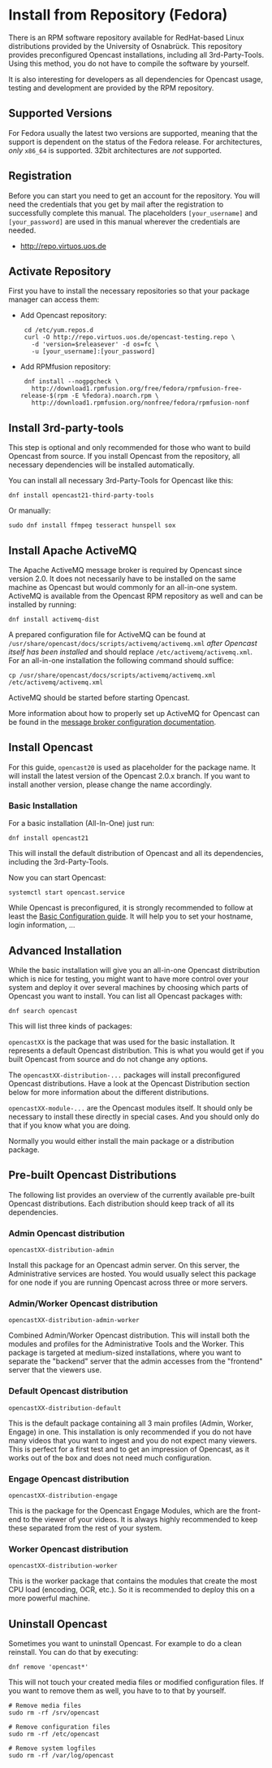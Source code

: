 Install from Repository (Fedora)
================================

There is an RPM software repository available for RedHat-based Linux distributions provided by the University of
Osnabrück. This repository provides preconfigured Opencast installations, including all 3rd-Party-Tools. Using this
method, you do not have to compile the software by yourself.

It is also interesting for developers as all dependencies for Opencast usage, testing and development are provided by
the RPM repository.


Supported Versions
------------------

For Fedora usually the latest two versions are supported, meaning that the support is dependent on the status of the
Fedora release. For architectures, *only* `x86_64` is supported. 32bit architectures are *not* supported.


Registration
------------

Before you can start you need to get an account for the repository. You will need the credentials that you get by mail
after the registration to successfully complete this manual. The placeholders `[your_username]` and `[your_password]`
are used in this manual wherever the credentials are needed.

 - http://repo.virtuos.uos.de


Activate Repository
-------------------

First you have to install the necessary repositories so that your package manager can access them:

 - Add Opencast repository:

        cd /etc/yum.repos.d
        curl -O http://repo.virtuos.uos.de/opencast-testing.repo \
          -d 'version=$releasever' -d os=fc \
          -u [your_username]:[your_password]

 - Add RPMfusion repository:

        dnf install --nogpgcheck \
          http://download1.rpmfusion.org/free/fedora/rpmfusion-free-release-$(rpm -E %fedora).noarch.rpm \
          http://download1.rpmfusion.org/nonfree/fedora/rpmfusion-nonf


Install 3rd-party-tools
-----------------------

This step is optional and only recommended for those who want to build Opencast from source. If you install Opencast
from the repository, all necessary dependencies will be installed automatically.

You can install all necessary 3rd-Party-Tools for Opencast like this:

    dnf install opencast21-third-party-tools

Or manually:

    sudo dnf install ffmpeg tesseract hunspell sox


Install Apache ActiveMQ
-----------------------

The Apache ActiveMQ message broker is required by Opencast since version 2.0. It does not necessarily have to be
installed on the same machine as Opencast but would commonly for an all-in-one system. ActiveMQ is available from the
Opencast RPM repository as well and can be installed by running:

    dnf install activemq-dist

A prepared configuration file for ActiveMQ can be found at `/usr/share/opencast/docs/scripts/activemq/activemq.xml`
*after Opencast itself has been installed* and should replace `/etc/activemq/activemq.xml`. For an all-in-one
installation the following command should suffice:

    cp /usr/share/opencast/docs/scripts/activemq/activemq.xml /etc/activemq/activemq.xml

ActiveMQ should be started before starting Opencast.

More information about how to properly set up ActiveMQ for Opencast can be found in the [message broker configuration
documentation](../configuration/message-broker.md).


Install Opencast
------------------

For this guide, `opencast20` is used as placeholder for the package name. It will install the latest version of the
Opencast 2.0.x branch. If you want to install another version, please change the name accordingly.


### Basic Installation

For a basic installation (All-In-One) just run:

    dnf install opencast21

This will install the default distribution of Opencast and all its dependencies, including the 3rd-Party-Tools.

Now you can start Opencast:

    systemctl start opencast.service

While Opencast is preconfigured, it is strongly recommended to follow at least the [Basic Configuration
guide](../configuration/basic.md). It will help you to set your hostname, login information, …


Advanced Installation
---------------------

While the basic installation will give you an all-in-one Opencast distribution which is nice for testing, you might
want to have more control over your system and deploy it over several machines by choosing which parts of Opencast you
want to install. You can list all Opencast packages with:

    dnf search opencast

This will list three kinds of packages:

`opencastXX` is the package that was used for the basic installation. It represents a default Opencast
distribution.  This is what you would get if you built Opencast from source and do not change any options.

The `opencastXX-distribution-...` packages will install preconfigured Opencast distributions. Have a look at
the Opencast Distribution section below for more information about the different distributions.

`opencastXX-module-...` are the Opencast modules itself. It should only be necessary to install these
directly in special cases.  And you should only do that if you know what you are doing.

Normally you would either install the main package or a distribution package.


Pre-built Opencast Distributions
--------------------------------

The following list provides an overview of the currently available pre-built Opencast distributions. Each distribution
should keep track of all its dependencies.

### Admin Opencast distribution

`opencastXX-distribution-admin`

Install this package for an Opencast admin server. On this server, the Administrative services are hosted. You would usually
select this package for one node if you are running Opencast across three or more servers.

### Admin/Worker Opencast distribution

`opencastXX-distribution-admin-worker`

Combined Admin/Worker Opencast distribution. This will install both the modules and profiles for the Administrative
Tools and the Worker. This package is targeted at medium-sized installations, where you want to separate the "backend"
server that the admin accesses from the "frontend" server that the viewers use.

### Default Opencast distribution

`opencastXX-distribution-default`

This is the default package containing all 3 main profiles (Admin, Worker, Engage) in one. This installation is only
recommended if you do not have many videos that you want to ingest and you do not expect many viewers. This is perfect
for a first test and to get an impression of Opencast, as it works out of the box and does not need much configuration.

### Engage Opencast distribution

`opencastXX-distribution-engage`

This is the package for the Opencast Engage Modules, which are the front-end to the viewer of your videos. It is always
highly recommended to keep these separated from the rest of your system.

### Worker Opencast distribution

`opencastXX-distribution-worker`

This is the worker package that contains the modules that create the most CPU load (encoding, OCR, etc.). So it is
recommended to deploy this on a more powerful machine.


Uninstall Opencast
--------------------

Sometimes you want to uninstall Opencast. For example to do a clean reinstall. You can do that by executing:

    dnf remove 'opencast*'

This will not touch your created media files or modified configuration files.  If you want to remove them as well, you
have to to that by yourself.

    # Remove media files
    sudo rm -rf /srv/opencast

    # Remove configuration files
    sudo rm -rf /etc/opencast

    # Remove system logfiles
    sudo rm -rf /var/log/opencast
